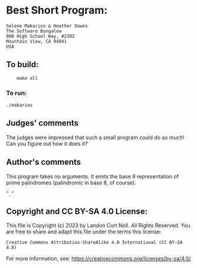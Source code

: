 # Best Short Program:

    Selene Makarios & Heather Downs
    The Software Bungalow
    900 High School Way, #2202
    Mountain View, CA 94041
    USA

## To build:

        make all

### To run:

	./makarios

## Judges' comments

The judges were impressed that such a small program could do so much!
Can you figure out how it does it?

## Author's comments

This program takes no arguments. It emits the base 8 representation
of prime palindromes (palindromic in base 8, of course).

`^_^`

## Copyright and CC BY-SA 4.0 License:

This file is Copyright (c) 2023 by Landon Curt Noll.  All Rights Reserved.
You are free to share and adapt this file under the terms this license:

    Creative Commons Attribution-ShareAlike 4.0 International (CC BY-SA 4.0)

For more information, see: https://creativecommons.org/licenses/by-sa/4.0/
